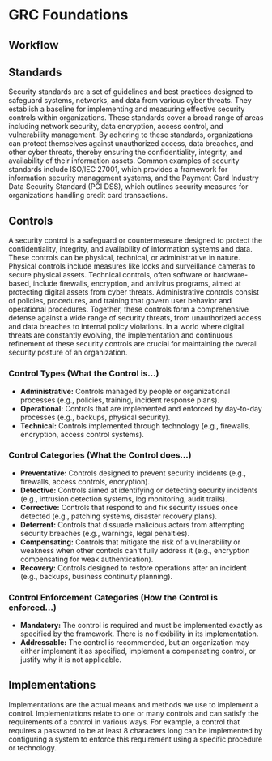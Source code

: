 # GRC Foundations

## Workflow

## Standards
Security standards are a set of guidelines and best practices designed to safeguard systems, networks, and data from various cyber threats. They establish a baseline for implementing and measuring effective security controls within organizations. These standards cover a broad range of areas including network security, data encryption, access control, and vulnerability management. By adhering to these standards, organizations can protect themselves against unauthorized access, data breaches, and other cyber threats, thereby ensuring the confidentiality, integrity, and availability of their information assets. Common examples of security standards include ISO/IEC 27001, which provides a framework for information security management systems, and the Payment Card Industry Data Security Standard (PCI DSS), which outlines security measures for organizations handling credit card transactions.


## Controls
A security control is a safeguard or countermeasure designed to protect the confidentiality, integrity, and availability of information systems and data. These controls can be physical, technical, or administrative in nature. Physical controls include measures like locks and surveillance cameras to secure physical assets. Technical controls, often software or hardware-based, include firewalls, encryption, and antivirus programs, aimed at protecting digital assets from cyber threats. Administrative controls consist of policies, procedures, and training that govern user behavior and operational procedures. Together, these controls form a comprehensive defense against a wide range of security threats, from unauthorized access and data breaches to internal policy violations. In a world where digital threats are constantly evolving, the implementation and continuous refinement of these security controls are crucial for maintaining the overall security posture of an organization.

### Control Types (What the Control is...)
* **Administrative:** Controls managed by people or organizational processes (e.g., policies, training, incident response plans).
* **Operational:** Controls that are implemented and enforced by day-to-day processes (e.g., backups, physical security).
* **Technical:** Controls implemented through technology (e.g., firewalls, encryption, access control systems).

### Control Categories (What the Control does...)
* **Preventative:** Controls designed to prevent security incidents (e.g., firewalls, access controls, encryption).
* **Detective:** Controls aimed at identifying or detecting security incidents (e.g., intrusion detection systems, log monitoring, audit trails).
* **Corrective:** Controls that respond to and fix security issues once detected (e.g., patching systems, disaster recovery plans).
* **Deterrent:** Controls that dissuade malicious actors from attempting security breaches (e.g., warnings, legal penalties).
* **Compensating:** Controls that mitigate the risk of a vulnerability or weakness when other controls can't fully address it (e.g., encryption compensating for weak authentication).
* **Recovery:** Controls designed to restore operations after an incident (e.g., backups, business continuity planning).


### Control Enforcement Categories (How the Control is enforced...)
* **Mandatory:** The control is required and must be implemented exactly as specified by the framework. There is no flexibility in its implementation.
* **Addressable:** The control is recommended, but an organization may either implement it as specified, implement a compensating control, or justify why it is not applicable.

## Implementations
Implementations are the actual means and methods we use to implement a control. Implementations relate to one or many controls and can satisfy the requirements of a control in various ways. For example, a control that requires a password to be at least 8 characters long can be implemented by configuring a system to enforce this requirement using a specific procedure or technology.
